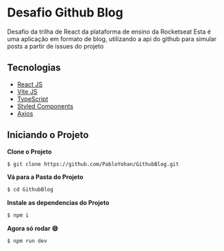 # Desafio Github Blog

Desafio da trilha de React da plataforma de ensino da Rocketseat
Esta é uma aplicação em formato de blog, utilizando a api do github para simular posts a partir de issues do projeto

## Tecnologias

- [React JS](https://pt-br.reactjs.org/)
- [Vite JS](https://vitejs.dev/)
- [TypeScript](https://www.typescriptlang.org/)
- [Styled Components](https://styled-components.com/)
- [Axios](https://axios-http.com/)


## Iniciando o Projeto

**Clone o Projeto**

```bash
$ git clone https://github.com/PabloYohan/GithubBlog.git
```



**Vá para a Pasta do Projeto**

```bash
$ cd GithubBlog
```

**Instale as dependencias do Projeto**

```bash
$ npm i
```

**Agora só rodar 😄**
```bash
$ npm run dev
```


